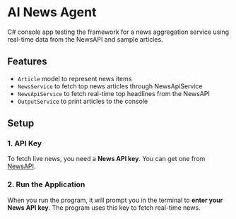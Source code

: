 # AI News Agent

C# console app testing the framework for a news aggregation service using real-time data from the NewsAPI and sample articles.

## Features
- `Article` model to represent news items
- `NewsService` to fetch top news articles through NewsApiService
- `NewsApiService` to fetch real-time top headlines from the NewsAPI
- `OutputService` to print articles to the console

## Setup

### 1. API Key
To fetch live news, you need a **News API key**. You can get one from [NewsAPI](https://newsapi.org/).

### 2. Run the Application
When you run the program, it will prompt you in the terminal to **enter your News API key**. The program uses this key to fetch real-time news.